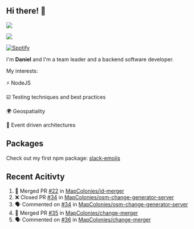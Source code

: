 ## Hi there! 👋
<p>
  <img src="https://i.imgur.com/agb7xe9.png" />
</p>
<p>
  <img src="https://github-readme-stats.vercel.app/api?username=syncush&theme=tokyonight">
</p>

[![Spotify](https://novatorem-rust.vercel.app/api/spotify)](https://open.spotify.com/user/syncush)

I'm **Daniel** and I'm a team leader and a backend software developer.

My interests:

⚡ NodeJS

☑️ Testing techniques and best practices

🌍 Geospatiality

🧠 Event driven architectures

## Packages
Check out my first npm package: [slack-emojis](https://www.npmjs.com/package/slack-emojis)

## Recent Acitivty
<!--START_SECTION:activity-->
1. 🎉 Merged PR [#22](https://github.com/MapColonies/id-merger/pull/22) in [MapColonies/id-merger](https://github.com/MapColonies/id-merger)
2. ❌ Closed PR [#34](https://github.com/MapColonies/osm-change-generator-server/pull/34) in [MapColonies/osm-change-generator-server](https://github.com/MapColonies/osm-change-generator-server)
3. 🗣 Commented on [#34](https://github.com/MapColonies/osm-change-generator-server/issues/34) in [MapColonies/osm-change-generator-server](https://github.com/MapColonies/osm-change-generator-server)
4. 🎉 Merged PR [#35](https://github.com/MapColonies/change-merger/pull/35) in [MapColonies/change-merger](https://github.com/MapColonies/change-merger)
5. 🗣 Commented on [#36](https://github.com/MapColonies/change-merger/issues/36) in [MapColonies/change-merger](https://github.com/MapColonies/change-merger)
<!--END_SECTION:activity-->
